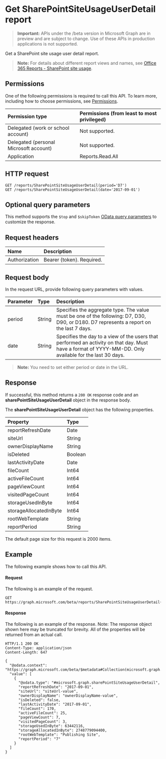 # Get SharePointSiteUsageUserDetail report

> **Important:** APIs under the /beta version in Microsoft Graph are in preview and are subject to change. Use of these APIs in production applications is not supported.

Get a SharePoint site usage user detail report.


> **Note:** For details about different report views and names, see [Office 365 Reports - SharePoint site usage](https://support.office.com/client/SharePoint-site-usage-4ecfb843-e5d5-464d-8bf6-7ed512a9b213).

## Permissions

One of the following permissions is required to call this API. To learn more, including how to choose permissions, see [Permissions](../../../concepts/permissions_reference.md).

| Permission type                        | Permissions (from least to most privileged) |
| :------------------------------------- | :--------------------------------------- |
| Delegated (work or school account)     | Not supported.                           |
| Delegated (personal Microsoft account) | Not supported.                           |
| Application                            | Reports.Read.All                         |

## HTTP request

<!-- { "blockType": "ignored" } -->

```http
GET /reports/SharePointSiteUsageUserDetail(period='D7')
GET /reports/SharePointSiteUsageUserDetail(date='2017-09-01')
```

## Optional query parameters

This method supports the `$top` and `$skipToken` [OData query parameters](../../../concepts/query_parameters.md) to customize the response.

## Request headers

| Name          | Description               |
| :------------ | :------------------------ |
| Authorization | Bearer {token}. Required. |

## Request body

In the request URL, provide following query parameters with values.

| Parameter | Type   | Description                              |
| :-------- | :----- | :--------------------------------------- |
| period    | String | Specifies the aggregate type. The value must be one of the following: D7, D30, D90, or D180. D7 represents a report on the last 7 days. |
| date      | String | Specifies the day to a view of the users that performed an activity on that day. Must have a format of YYYY-MM-DD. Only available for the last 30 days. |

> **Note:** You need to set either period or date in the URL.

## Response

If successful, this method returns a `200 OK` response code and an **sharePointSiteUsageUserDetail** object in the response body.

The **sharePointSiteUsageUserDetail** object has the following properties.

| Property               | Type    |
| :--------------------- | :------ |
| reportRefreshDate      | Date    |
| siteUrl                | String  |
| ownerDisplayName       | String  |
| isDeleted              | Boolean |
| lastActivityDate       | Date    |
| fileCount              | Int64   |
| activeFileCount        | Int64   |
| pageViewCount          | Int64   |
| visitedPageCount       | Int64   |
| storageUsedInByte      | Int64   |
| storageAllocatedInByte | Int64   |
| rootWebTemplate        | String  |
| reportPeriod           | String  |

The default page size for this request is 2000 items.

## Example

The following example shows how to call this API.

#### Request

The following is an example of the request.

```http
GET https://graph.microsoft.com/beta/reports/SharePointSiteUsageUserDetail(period='D7')
```

#### Response

The following is an example of the response.
Note: The response object shown here may be truncated for brevity. All of the properties will be returned from an actual call.

```http
HTTP/1.1 200 OK
Content-Type: application/json
Content-Length: 647

{
  "@odata.context": "https://graph.microsoft.com/beta/$metadata#Collection(microsoft.graph.sharePointSiteUsageUserDetail)", 
  "value": [
    {
      "@odata.type": "#microsoft.graph.sharePointSiteUsageUserDetail", 
      "reportRefreshDate": "2017-09-01", 
      "siteUrl": "siteUrl-value", 
      "ownerDisplayName": "ownerDisplayName-value", 
      "isDeleted": false, 
      "lastActivityDate": "2017-09-01", 
      "fileCount": 170, 
      "activeFileCount": 25, 
      "pageViewCount": 7, 
      "visitedPageCount": 3, 
      "storageUsedInByte": 63442116, 
      "storageAllocatedInByte": 2748779094400, 
      "rootWebTemplate": "Publishing Site", 
      "reportPeriod": "7"
    }
  ]
}
```

